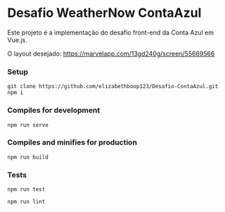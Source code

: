 # Desafio  WeatherNow ContaAzul

Este projeto é a implementação do desafio front-end da Conta Azul em Vue.js.

O layout desejado: https://marvelapp.com/13gd240g/screen/55669566

### Setup
```
git clone https://github.com/elizabethboop123/Desafio-ContaAzul.git
npm i
```

### Compiles for development
```
npm run serve
```

### Compiles and minifies for production
```
npm run build
```

### Tests
```
npm run test

npm run lint
```
